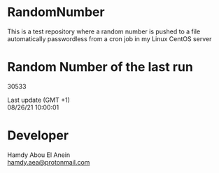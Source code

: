 # RandomNumber    
This is a test repository where a random number is pushed to a file automatically passwordless from a cron job in my Linux CentOS server    
# Random Number of the last run   
30533
      
Last update (GMT +1)    
08/26/21 10:00:01
# Developer    
Hamdy Abou El Anein   
hamdy.aea@protonmail.com

